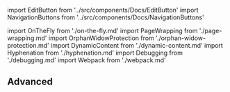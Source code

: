 import EditButton from '../src/components/Docs/EditButton'
import NavigationButtons from '../src/components/Docs/NavigationButtons'

import OnTheFly from './on-the-fly.md'
import PageWrapping from './page-wrapping.md'
import OrphanWidowProtection from './orphan-widow-protection.md'
import DynamicContent from './dynamic-content.md'
import Hyphenation from './hyphenation.md'
import Debugging from './debugging.md'
import Webpack from './webpack.md'

<EditButton to="https://github.com/react-pdf/site/blob/master/docs/advanced.md" />

## Advanced

<PageWrapping components={components} />
<OnTheFly components={components} />
<OrphanWidowProtection components={components} />
<DynamicContent components={components} />
<Debugging components={components} />
<Hyphenation components={components} />
<Webpack components={components} />

<NavigationButtons
  backSrc="/styling"
  backText="Styling"
  nextSrc="/repl"
  nextText="REPL"
/>
